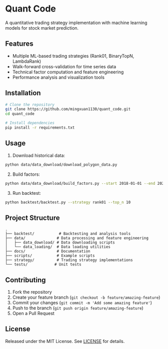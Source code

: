 # Quant Code

A quantitative trading strategy implementation with machine learning models for stock market prediction.

## Features

- Multiple ML-based trading strategies (Rank01, BinaryTopN, LambdaRank)
- Walk-forward cross-validation for time series data
- Technical factor computation and feature engineering
- Performance analysis and visualization tools

## Installation

```bash
# Clone the repository
git clone https://github.com/mingxuan1130/quant_code.git
cd quant_code

# Install dependencies
pip install -r requirements.txt
```

## Usage

1. Download historical data:
```bash
python data/data_download/download_polygon_data.py
```

2. Build factors:
```bash
python data/data_download/build_factors.py --start 2018-01-01 --end 2024-04-30 --reb W-MON --lookback 1 --n_jobs 8
```

3. Run backtest:
```bash
python backtest/backtest.py --strategy rank01 --top_n 10
```

## Project Structure

```
.
├── backtest/           # Backtesting and analysis tools
├── data/              # Data processing and feature engineering
│   ├── data_download/ # Data downloading scripts
│   └── data_loading/  # Data loading utilities
├── docs/              # Documentation
├── scripts/           # Example scripts
├── strategy/          # Trading strategy implementations
└── tests/            # Unit tests
```

## Contributing

1. Fork the repository
2. Create your feature branch (`git checkout -b feature/amazing-feature`)
3. Commit your changes (`git commit -m 'Add some amazing feature'`)
4. Push to the branch (`git push origin feature/amazing-feature`)
5. Open a Pull Request

## License

Released under the MIT License. See [LICENSE](LICENSE) for details.
